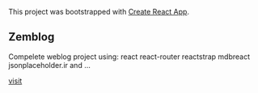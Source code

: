 This project was bootstrapped with [Create React App](https://github.com/facebook/create-react-app).

## Zemblog

Compelete weblog project using:
react
react-router
reactstrap
mdbreact
jsonplaceholder.ir
and ...

[visit](https://home-made-reactstrap-blog.vercel.app/blog)

